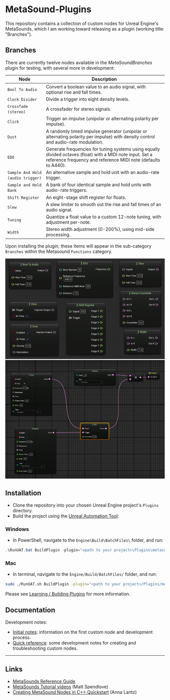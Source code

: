 # MetaSound-Plugins 
This repository contains a collection of custom nodes for Unreal Engine's MetaSounds, which I am working toward releasing as a plugin (working title: "Branches").

## Branches
There are currently twelve nodes available in the *MetaSoundBranches* plugin for testing, with several more in development:

| Node      | Description                                                  |
|-----------|--------------------------------------------------------------|
| `Bool To Audio`    | Convert a boolean value to an audio signal, with optional rise and fall times.|
| `Clock Divider`    | Divide a trigger into eight density levels.|
| `Crossfade (stereo)`    | A crossfader for stereo signals.|
| `Click`    | Trigger an impulse (unipolar or alternating polarity per impulse).|
| `Dust`    | A randomly timed impulse generator (unipolar or alternating polarity per impulse) with density control and audio-rate modulation.|
| `EDO`    | Generate frequencies for tuning systems using equally divided octaves (float) with a MIDI note input.  Set a reference frequency and reference MIDI note (defaults to A440).|
| `Sample And Hold (audio trigger)`     | An alternative sample and hold unit with an audio-rate trigger. |
| `Sample and Hold Bank`| A bank of four identical sample and hold units with audio-rate triggers.              |
| `Shift Register`| An eight-stage shift register for floats. |
| `Slew`    | A slew limiter to smooth out the rise and fall times of an audio signal. |
| `Tuning`    | Quantize a float value to a custom 12-note tuning, with adjustment per-note. |
| `Width`    | Stereo width adjustment (0-200%), using mid-side processing. |

Upon installing the plugin, these items will appear in the sub-category `Branches` within the Metasound `Functions` category.

![Screenshot of a selection of custom nodes in Metasound, as listed in the table above](./docs/nodes.png)
![Signal flow in a MetaSound Source showing a sample and hold node connected to two audio sources, controlling the volume of a white noise generator.](./docs/SaH_demo.png)

## Installation
- Clone the repository into your chosen Unreal Engine project's `Plugins` directory.
- Build the project using the [Unreal Automation Tool](https://dev.epicgames.com/documentation/en-us/unreal-engine/unreal-automation-tool-for-unreal-engine):
### Windows
- In PowerShell, navigate to the `Engine\Build\BatchFiles\` folder, and run: 
```PowerShell
.\RunUAT.bat BuildPlugin -plugin="<path to your project>\Plugins\metasound-plugins\MetasoundBranches.uplugin" -package="<path to your project>\Plugins\metasound-plugins\MetasoundBranches.uplugin"
```
### Mac
- In terminal, navigate to the `Engine/Build/BatchFiles/` folder, and run: 
```Bash
sudo ./RunUAT.sh BuildPlugin -plugin="<path to your project>/Plugins/metasound-plugins/MetasoundBranches.uplugin" -package="<path to your project>/Plugins/metasound-plugins/MetasoundBranches.uplugin"
```

Please see [Learning / Building Plugins](https://dev.epicgames.com/community/learning/tutorials/qz93/unreal-engine-building-plugins) for more information.

## Documentation
Development notes:
- [Initial notes](./docs/README.md): information on the first custom node and development process.
- [Quick reference](./docs/quick_reference.md): some development notes for creating and troubleshooting custom nodes. 

---

## Links
- [MetaSounds Reference Guide](https://dev.epicgames.com/documentation/en-us/unreal-engine/metasounds-reference-guide-in-unreal-engine)
- [MetaSounds Tutorial videos](https://dev.epicgames.com/community/learning/recommended-community-tutorial/Kw7l/unreal-engine-metasounds) (Matt Spendlove)
- [Creating MetaSound Nodes in C++ Quickstart](https://dev.epicgames.com/community/learning/tutorials/ry7p/unreal-engine-creating-metasound-nodes-in-c-quickstart) (Anna Lantz)